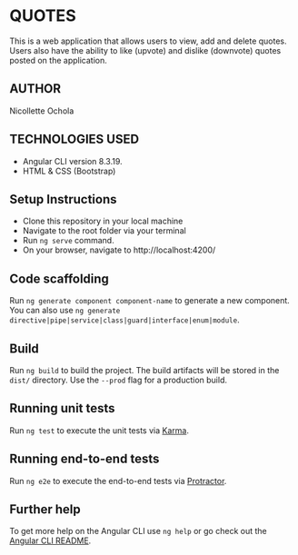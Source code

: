 # QUOTES

This is a web application that allows users to view, add and delete quotes. Users also have the ability to like (upvote) and dislike (downvote) quotes posted on the application.

## AUTHOR

Nicollette Ochola

## TECHNOLOGIES USED
- Angular CLI version 8.3.19.
- HTML & CSS (Bootstrap)

## Setup Instructions
- Clone this repository in your local machine
- Navigate to the root folder via your terminal
- Run `ng serve` command.
- On your browser, navigate to http://localhost:4200/ 


## Code scaffolding

Run `ng generate component component-name` to generate a new component. You can also use `ng generate directive|pipe|service|class|guard|interface|enum|module`.

## Build

Run `ng build` to build the project. The build artifacts will be stored in the `dist/` directory. Use the `--prod` flag for a production build.

## Running unit tests

Run `ng test` to execute the unit tests via [Karma](https://karma-runner.github.io).

## Running end-to-end tests

Run `ng e2e` to execute the end-to-end tests via [Protractor](http://www.protractortest.org/).

## Further help

To get more help on the Angular CLI use `ng help` or go check out the [Angular CLI README](https://github.com/angular/angular-cli/blob/master/README.md).
